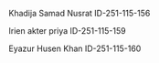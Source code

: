 Khadija Samad Nusrat 
ID-251-115-156

Irien akter priya
ID-251-115-159

Eyazur Husen Khan
ID-251-115-160
